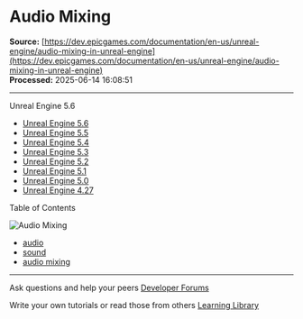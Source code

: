 # Audio Mixing

**Source:** [https://dev.epicgames.com/documentation/en-us/unreal-engine/audio-mixing-in-unreal-engine](https://dev.epicgames.com/documentation/en-us/unreal-engine/audio-mixing-in-unreal-engine)  
**Processed:** 2025-06-14 16:08:51

---

Unreal Engine 5.6

-   [Unreal Engine 5.6](/documentation/en-us/unreal-engine/audio-mixing-in-unreal-engine?application_version=5.6)
-   [Unreal Engine 5.5](/documentation/en-us/unreal-engine/audio-mixing-in-unreal-engine?application_version=5.5)
-   [Unreal Engine 5.4](/documentation/en-us/unreal-engine/audio-mixing-in-unreal-engine?application_version=5.4)
-   [Unreal Engine 5.3](/documentation/en-us/unreal-engine/audio-mixing-in-unreal-engine?application_version=5.3)
-   [Unreal Engine 5.2](/documentation/en-us/unreal-engine/audio-mixing-in-unreal-engine?application_version=5.2)
-   [Unreal Engine 5.1](/documentation/en-us/unreal-engine/audio-mixing-in-unreal-engine?application_version=5.1)
-   [Unreal Engine 5.0](/documentation/en-us/unreal-engine/audio-mixing-in-unreal-engine?application_version=5.0)
-   [Unreal Engine 4.27](/documentation/en-us/unreal-engine/audio-mixing-in-unreal-engine?application_version=4.27)

Table of Contents

![Audio Mixing](https://dev.epicgames.com/community/api/documentation/image/ca09d99e-1412-496e-b054-f308405be376?resizing_type=fill&width=1920&height=335)

-   [audio](https://documentation-assets-ssr/community/search?query=audio)
-   [sound](https://documentation-assets-ssr/community/search?query=sound)
-   [audio mixing](https://documentation-assets-ssr/community/search?query=audio%20mixing)

---

Ask questions and help your peers [Developer Forums](https://forums.unrealengine.com/categories?tag=unreal-engine)

Write your own tutorials or read those from others [Learning Library](https://documentation-assets-ssr/community/unreal-engine/learning)
